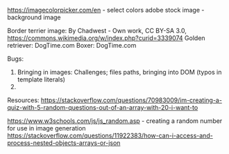 https://imagecolorpicker.com/en - select colors
adobe stock image - background image


Border terrier image: By Chadwest - Own work, CC BY-SA 3.0, https://commons.wikimedia.org/w/index.php?curid=3339074
Golden retriever: DogTime.com
Boxer: DogTime.com


Bugs: 
1) Bringing in images: Challenges; files paths, bringing into DOM (typos in template literals)
2) 



Resources: 
https://stackoverflow.com/questions/70983009/im-creating-a-quiz-with-5-random-questions-out-of-an-array-with-20-i-want-to

https://www.w3schools.com/js/js_random.asp - creating a random number for use in image generation 
https://stackoverflow.com/questions/11922383/how-can-i-access-and-process-nested-objects-arrays-or-json